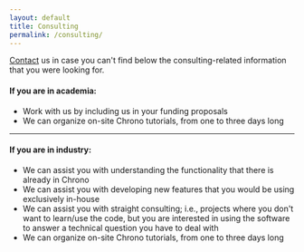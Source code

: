 ```yaml
---
layout: default
title: Consulting
permalink: /consulting/
---
```


[Contact](info@projectchrono.org) us in case you can't find below the consulting-related information that you were looking for.


#### If you are in academia:
- Work with us by including us in your funding proposals
- We can organize on-site Chrono tutorials, from one to three days long
  
------------------------------
  
  
#### If you are in industry:
- We can assist you with understanding the functionality that there is already in Chrono
- We can assist you with developing new features that you would be using exclusively in-house
- We can assist you with straight consulting; i.e., projects where you don't want to learn/use the code, but you are interested in using the software to answer a technical question you have to deal with
- We can organize on-site Chrono tutorials, from one to three days long
